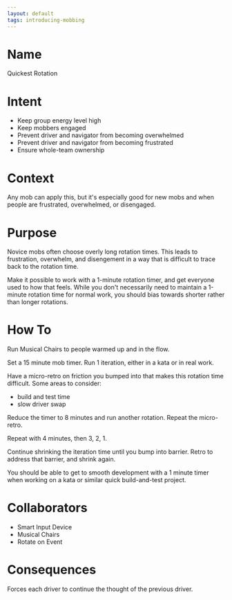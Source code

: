 ```yaml
---
layout: default
tags: introducing-mobbing
---
```

# Name

Quickest Rotation

# Intent

- Keep group energy level high
- Keep mobbers engaged
- Prevent driver and navigator from becoming overwhelmed
- Prevent driver and navigator from becoming frustrated
- Ensure whole-team ownership

# Context

Any mob can apply this, but it's especially good for new mobs and when people are frustrated, overwhelmed, or disengaged.

# Purpose

Novice mobs often choose overly long rotation times. This leads to frustration, overwhelm, and disengement in a way that is difficult to trace back to the rotation time.

Make it possible to work with a 1-minute rotation timer, and get everyone used to how that feels. While you don't necessarily need to maintain a 1-minute rotation time for normal work, you should bias towards shorter rather than longer rotations.

# How To

Run Musical Chairs to people warmed up and in the flow.

Set a 15 minute mob timer. Run 1 iteration, either in a kata or in real work. 

Have a micro-retro on friction you bumped into that makes this rotation time difficult. Some areas to consider:

- build and test time
- slow driver swap

Reduce the timer to 8 minutes and run another rotation. Repeat the micro-retro.

Repeat with 4 minutes, then 3, 2, 1.

Continue shrinking the iteration time until you bump into barrier. Retro to address that barrier, and shrink again.

You should be able to get to smooth development with a 1 minute timer when working on a kata or similar quick build-and-test project.


# Collaborators

- Smart Input Device
- Musical Chairs
- Rotate on Event

# Consequences

Forces each driver to continue the thought of the previous driver.
